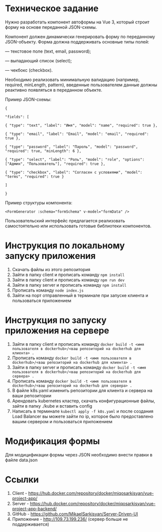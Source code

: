 # Техническое задание
Нужно разработать компонент автоформы на Vue 3, который строит форму на основе переданной JSON-схемы.

Компонент должен динамически генерировать форму по переданному JSON-объекту. Форма должна поддерживать основные типы полей:

— текстовое поле (text, email, password);

— выпадающий список (select);

— чекбокс (checkbox).

Необходимо реализовать минимальную валидацию (например, required, minLength, pattern), введенные пользователем данные должны реактивно появляться в переданном объекте.

Пример JSON-схемы:
```
{

"fields": [

{ "type": "text", "label": "Имя", "model": "name", "required": true },

{ "type": "email", "label": "Email", "model": "email", "required": true },

{ "type": "password", "label": "Пароль", "model": "password", "required": true, "minLength": 6 },

{ "type": "select", "label": "Роль", "model": "role", "options": ["Админ", "Пользователь"], "required": true },

{ "type": "checkbox", "label": "Согласен с условиями", "model": "terms", "required": true }

]

}
```
Пример структуры компонента:
```
<FormGenerator :schema="formSchema" v-model="formData" />
```
Пользовательский интерфейс предлагается реализовать самостоятельно или использовать готовые библиотеки компонентов.

# Инструкция по локальному запуску приложения
1. Скачать файлы из этого репозитория
2. Зайти в папку client и прописать команду ```npm install```
3. Зайти в папку client и прописать команду ```npm run dev```
4. Зайти в папку server и прописать команду ```npm install```
5. Прописать команду ```node index.js```
6. Зайти на порт отправленный в терминале при запуске клиента и пользоваться приложением

# Инструкция по запуску приложения на сервере
1. Зайти в папку client и прописать команду ```docker build -t <имя пользователя в dockerhub>/<ваш репозиторий на dockerhub для клиента> .```
2. Прописать команду ```docker build -t <имя пользователя в dockerhub>/<ваш репозиторий на dockerhub для клиента> .```
3. Зайти в папку server и прописать команду ```docker build -t <имя пользователя в dockerhub>/<ваш репозиторий на dockerhub для сервера> .```
4. Прописать команду ```docker build -t <имя пользователя в dockerhub>/<ваш репозиторий на dockerhub для сервера> .```
5. В файле k8s.yaml изменить репозитории для клиента и сервера на ваши репозитории
6. Арендовать kubernetes кластер, скачать конфигурационные файлы, зайти в папку ./kube и вставить config
7. Написать в терминале ```kubectl apply -f k8s.yaml``` и после создания Load Balancer вы можете зайти по ip, которое было предоставлено вашим сервером и пользоваться приложением

# Модификация формы
Для модицификации формы через JSON необходимо внести правки в файле data.json

# Ссылки
1. Client - https://hub.docker.com/repository/docker/miqosarkisyan/vue-project-app/
2. Server - https://hub.docker.com/repository/docker/miqosarkisyan/vue-project-app-backend/
3. GitHub - https://github.com/MikaelSarkisyan/Server-Driven-UI
4. Приложение - http://109.73.199.236/ (сервер больше не поддерживается)
